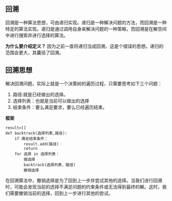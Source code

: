## 回溯
回溯是一种算法思想，可由递归实现。递归是一种解决问题的方法，而回溯是一种特定的算法实现。递归是通过调用自身来解决问题的一种策略，而回溯是在解空间中进行搜索并进行选择的算法。

**为什么要介绍定义？**
因为之前一直将递归当成回溯，这是个错误的思想。递归的范围会更大，其囊括了回溯。

## 回溯思想
解决回溯问题，实际上就是一个决策树的遍历过程，只需要思考如下三个问题：
1. 路径:就是已经做出的选择。
2. 选择列表：也就是当前可以做出的选择
3. 结束条件：要么满足要求，要么已经遍历结束。

**框架**
```text
result=[]
def backtrack(选择列表,路径):
    if 满足结束条件：
        result.add(路径)
        return
    for 选择 in 选择列表：
        做选择
        backtrack(选择列表，路径)
        撤销选择
```
在回溯算法中，撤销选择是为了回到上一步并尝试其他的选择。当我们进行回溯时，可能会发现当前的选择不满足问题的约束条件或无法得到最终的解。这时，我们需要撤销当前的选择，回到上一步进行其他的尝试。